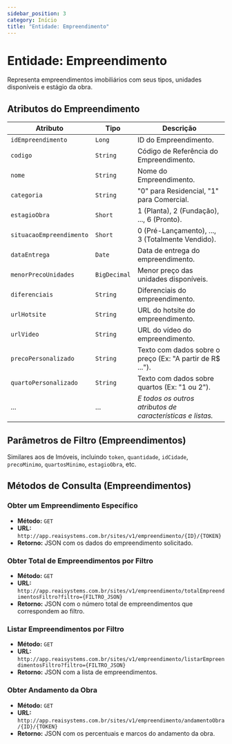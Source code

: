```yaml
---
sidebar_position: 3
category: Início
title: "Entidade: Empreendimento"
---
```


# Entidade: Empreendimento

Representa empreendimentos imobiliários com seus tipos, unidades disponíveis e estágio da obra.

## Atributos do Empreendimento

| Atributo              | Tipo         | Descrição                                                  |
| --------------------- | ------------ | ---------------------------------------------------------- |
| `idEmpreendimento`    | `Long`       | ID do Empreendimento.                                      |
| `codigo`              | `String`     | Código de Referência do Empreendimento.                    |
| `nome`                | `String`     | Nome do Empreendimento.                                    |
| `categoria`           | `String`     | "0" para Residencial, "1" para Comercial.                  |
| `estagioObra`         | `Short`      | 1 (Planta), 2 (Fundação), ..., 6 (Pronto).                 |
| `situacaoEmpreendimento` | `Short`   | 0 (Pré-Lançamento), ..., 3 (Totalmente Vendido).           |
| `dataEntrega`         | `Date`       | Data de entrega do empreendimento.                         |
| `menorPrecoUnidades`  | `BigDecimal` | Menor preço das unidades disponíveis.                      |
| `diferenciais`         | `String`     | Diferenciais do empreendimento.                           |
| `urlHotsite`          | `String`     | URL do hotsite do empreendimento.                          |
| `urlVideo`            | `String`     | URL do vídeo do empreendimento.                            |
| `precoPersonalizado`  | `String`     | Texto com dados sobre o preço (Ex: "A partir de R$ ...").  |
| `quartoPersonalizado` | `String`     | Texto com dados sobre quartos (Ex: "1 ou 2").              |
| ...                   | ...          | *E todos os outros atributos de características e listas.* |

## Parâmetros de Filtro (Empreendimentos)

Similares aos de Imóveis, incluindo `token`, `quantidade`, `idCidade`, `precoMinimo`, `quartosMinimo`, `estagioObra`, etc.

## Métodos de Consulta (Empreendimentos)

### Obter um Empreendimento Específico

- **Método:** `GET`
- **URL:** `http://app.reaisystems.com.br/sites/v1/empreendimento/{ID}/{TOKEN}`
- **Retorno:** JSON com os dados do empreendimento solicitado.

### Obter Total de Empreendimentos por Filtro

- **Método:** `GET`
- **URL:** `http://app.reaisystems.com.br/sites/v1/empreendimento/totalEmpreendimentosFiltro?filtro={FILTRO_JSON}`
- **Retorno:** JSON com o número total de empreendimentos que correspondem ao filtro.

### Listar Empreendimentos por Filtro

- **Método:** `GET`
- **URL:** `http://app.reaisystems.com.br/sites/v1/empreendimento/listarEmpreendimentosFiltro?filtro={FILTRO_JSON}`
- **Retorno:** JSON com a lista de empreendimentos.

### Obter Andamento da Obra

- **Método:** `GET`
- **URL:** `http://app.reaisystems.com.br/sites/v1/empreendimento/andamentoObra/{ID}/{TOKEN}`
- **Retorno:** JSON com os percentuais e marcos do andamento da obra.
